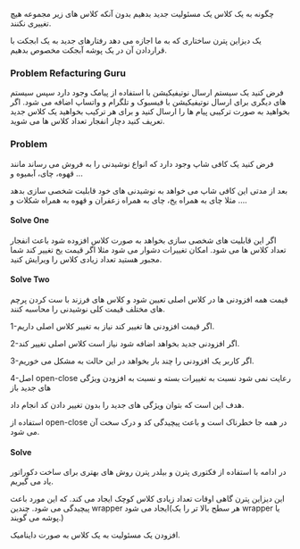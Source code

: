 چگونه به یک کلاس یک مسئولیت جدید بدهیم بدون آنکه کلاس های زیر مجموعه هیچ تغییری نکنند.

یک دیزاین پترن ساختاری که به ما اجازه می دهد رفتارهای جدید به یک ابجکت با قراردادن آن در یک پوشه آبجکت مخصوص بدهیم.

### Problem Refacturing Guru

فرض کنید یک سیستم ارسال نوتیفیکیشن با استفاده از پیامک وجود دارد سپس سیستم های دیگری برای ارسال نوتیفیکیشن با فیسبوک و تلگرام و واتساپ اضافه می شود. اگر بخواهید به صورت ترکیبی پیام ها را ارسال کنید و برای هر ترکیب بخواهید یک کلاس جدید تعریف کنید دچار انفجار تعداد کلاس ها می شوید.

### Problem

فرض کنید یک کافی شاپ وجود دارد که انواع نوشیدنی را به فروش می رساند مانند قهوه، چای، آبمیوه و ...

بعد از مدتی این کافی شاپ می خواهد به نوشیدنی های خود قابلیت شخصی سازی بدهد مثلا چای به همراه یخ، چای به همراه زعفران و قهوه به همراه شکلات و ....

#### Solve One

اگر این قابلیت های شخصی سازی بخواهد به صورت کلاس افزوده شود باعث انفجار تعداد کلاس ها می شود. امکان تغییرات دشوار می شود مثلا اگر قیمت یخ تغییر کند شما مجبور هستید تعداد زیادی کلاس را ویرایش کنید.

#### Solve Two

قیمت همه افزودنی ها در کلاس اصلی تعیین شود و کلاس های فرزند با ست کردن پرچم های مختلف قیمت کلی نوشیدنی را محاسبه کنند.

1-اگر قیمت افزودنی ها تغییر کند نیاز به تغییر کلاس اصلی داریم.

2-اگر افزودنی جدید بخواهد اضافه شود نیاز است کلاس اصلی تغییر کند.

3-اگر کاربر یک افزودنی را چند بار بخواهد در این حالت به مشکل می خوریم.

4-اصل open-close رعایت نمی شود نسبت به تغییرات بسته و نسبت به افزودن ویژگی های جدید باز

هدف این است که بتوان ویژگی های جدید را بدون تغییر دادن کد انجام داد.

استفاده از open-close در همه جا خطرناک است و باعث پیچیدگی کد و درک سخت آن می شود.

#### Solve

در ادامه با استفاده از فکتوری پترن و بیلدر پترن روش های بهتری برای ساخت دکوراتور یاد می گیریم.

این دیزاین پترن گاهی اوقات تعداد زیادی کلاس کوچک ایجاد می کند. که این مورد باعث پیچیدگی می شود. چندین wrapper ایجاد می شود(هر سطح بالا تر را یک wrapper یا پوشه می گویند.)

افزودن یک مسئولیت به یک کلاس به صورت داینامیک.